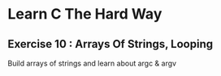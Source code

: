 # Learn C The Hard Way

## Exercise 10 : Arrays Of Strings, Looping

Build arrays of strings and learn about argc & argv
